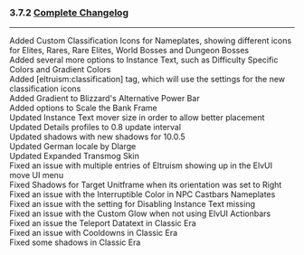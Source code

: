 ### 3.7.2 [Complete Changelog](https://github.com/eltreum0/eltruism/blob/main/Changelog.md)
___
Added Custom Classification Icons for Nameplates, showing different icons for Elites, Rares, Rare Elites, World Bosses and Dungeon Bosses\
Added several more options to Instance Text, such as Difficulty Specific Colors and Gradient Colors\
Added [eltruism:classification] tag, which will use the settings for the new classification icons\
Added Gradient to Blizzard's Alternative Power Bar\
Added options to Scale the Bank Frame\
Updated Instance Text mover size in order to allow better placement\
Updated Details profiles to 0.8 update interval\
Updated shadows with new shadows for 10.0.5\
Updated German locale by Dlarge\
Updated Expanded Transmog Skin\
Fixed an issue with multiple entries of Eltruism showing up in the ElvUI move UI menu\
Fixed Shadows for Target Unitframe when its orientation was set to Right\
Fixed an issue with the Interruptible Color in NPC Castbars Nameplates\
Fixed an issue with the setting for Disabling Instance Text missing\
Fixed an issue with the Custom Glow when not using ElvUI Actionbars\
Fixed an issue the Teleport Datatext in Classic Era\
Fixed an issue with Cooldowns in Classic Era\
Fixed some shadows in Classic Era
